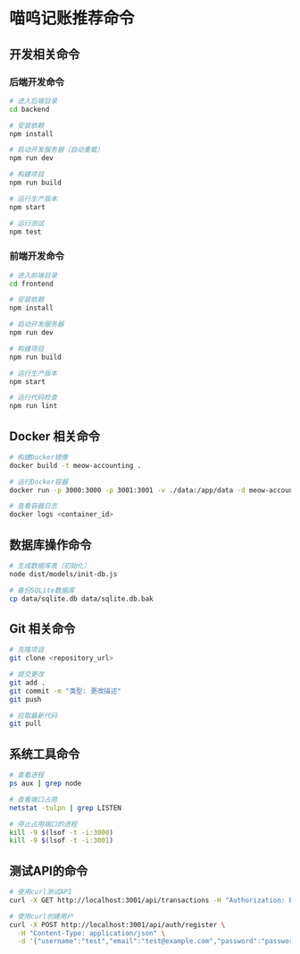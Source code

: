 # 喵呜记账推荐命令

## 开发相关命令

### 后端开发命令

```bash
# 进入后端目录
cd backend

# 安装依赖
npm install

# 启动开发服务器（自动重载）
npm run dev

# 构建项目
npm run build

# 运行生产版本
npm start

# 运行测试
npm test
```

### 前端开发命令

```bash
# 进入前端目录
cd frontend

# 安装依赖
npm install

# 启动开发服务器
npm run dev

# 构建项目
npm run build

# 运行生产版本
npm start

# 运行代码检查
npm run lint
```

## Docker 相关命令

```bash
# 构建Docker镜像
docker build -t meow-accounting .

# 运行Docker容器
docker run -p 3000:3000 -p 3001:3001 -v ./data:/app/data -d meow-accounting

# 查看容器日志
docker logs <container_id>
```

## 数据库操作命令

```bash
# 生成数据库表（初始化）
node dist/models/init-db.js

# 备份SQLite数据库
cp data/sqlite.db data/sqlite.db.bak
```

## Git 相关命令

```bash
# 克隆项目
git clone <repository_url>

# 提交更改
git add .
git commit -m "类型: 更改描述"
git push

# 拉取最新代码
git pull
```

## 系统工具命令

```bash
# 查看进程
ps aux | grep node

# 查看端口占用
netstat -tulpn | grep LISTEN

# 停止占用端口的进程
kill -9 $(lsof -t -i:3000)
kill -9 $(lsof -t -i:3001)
```

## 测试API的命令

```bash
# 使用curl测试API
curl -X GET http://localhost:3001/api/transactions -H "Authorization: Bearer <token>"

# 使用curl创建用户
curl -X POST http://localhost:3001/api/auth/register \
  -H "Content-Type: application/json" \
  -d '{"username":"test","email":"test@example.com","password":"password123"}'
```